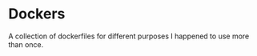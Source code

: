 Dockers
=======

A collection of dockerfiles for different purposes I happened to use more than once.
